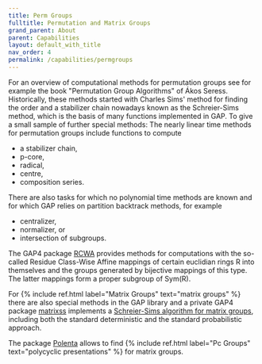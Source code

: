 ```yaml
---
title: Perm Groups
fulltitle: Permutation and Matrix Groups
grand_parent: About
parent: Capabilities
layout: default_with_title
nav_order: 4
permalink: /capabilities/permgroups
---
```


For an overview of computational methods for permutation groups see
for example the book "Permutation Group Algorithms" of
Ákos Seress. Historically, these methods
started with Charles Sims' method for finding the order and a stabilizer
chain nowadays known as the Schreier-Sims method, which is the basis of
many functions implemented in GAP. To give a small sample
of further special methods:
The nearly linear time methods for permutation groups include functions
to compute

- a stabilizer chain,
- p-core,
- radical,
- centre,
- composition series.

There are also tasks for which no polynomial time methods are known and
for which GAP relies on partition backtrack methods, for
example

- centralizer,
- normalizer, or
- intersection of subgroups.

The GAP4 package [RCWA](https://gap-packages.github.io/rcwa/)
provides   methods  for  computations   with  the   so-called  Residue
Class-Wise  Affine   mappings  of  certain  euclidian   rings  R  into
themselves  and the  groups generated  by bijective  mappings  of this
type.  The latter mappings form a proper subgroup of Sym(R).

For {% include ref.html label="Matrix Groups" text="matrix groups" %}
there are also special methods in the GAP library
and a private GAP4 package
[matrixss](http://matrixss.sourceforge.net)
implements  a
[Schreier-Sims algorithm for matrix groups](http://henrik.baarnhielm.net/schreiersims.pdf),
including both the standard deterministic and the standard
probabilistic approach.

The package
[Polenta](https://gap-packages.github.io/polenta/) allows to find
{% include ref.html label="Pc Groups" text="polycyclic presentations" %}
for matrix groups.
